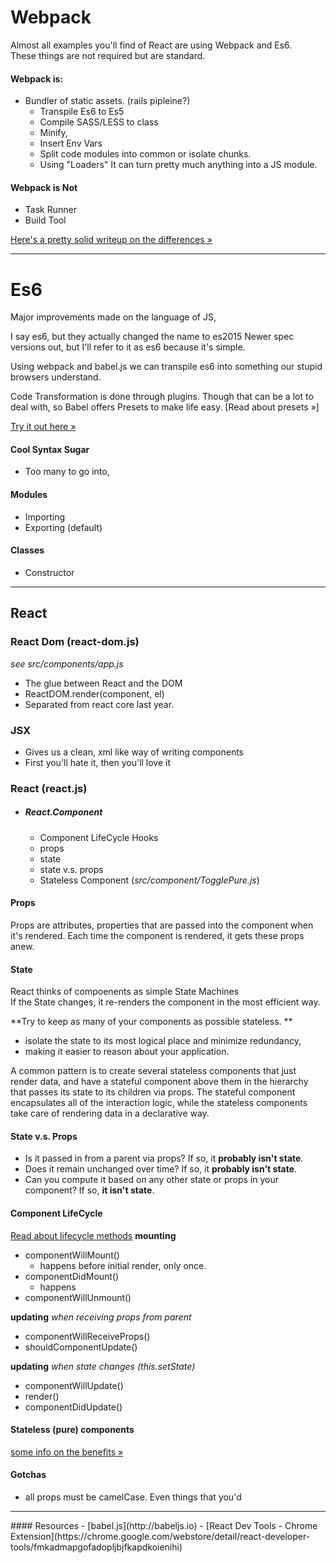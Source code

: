 # Webpack
Almost all examples you'll find of React are using Webpack and Es6.  
These things are not required but are standard.

#### Webpack is:
- Bundler of static assets.  (rails pipleine?)  
  - Transpile Es6 to Es5
  - Compile SASS/LESS to class
  - Minify,
  - Insert Env Vars
  - Split code modules into common or isolate chunks.
  - Using "Loaders" It can turn pretty much anything into a JS module.


#### Webpack  is Not
  - Task Runner
  - Build Tool

[Here's a pretty solid writeup on the differences &raquo;](http://jamesknelson.com/which-build-system-should-i-use-for-my-javascript-app/)  

<hr />

# Es6
Major improvements made on the language of JS,

I say es6, but they actually changed the name to es2015
Newer spec versions out, but I'll refer to it as es6 because it's simple.

Using webpack and babel.js we can transpile es6 into something our stupid browsers understand.

Code Transformation is done through plugins. Though that can be a lot to deal with, so Babel offers Presets to make life easy.
[Read about presets &raquo;]

[Try it out here &raquo;](http://babeljs.io/repl/)  

#### Cool Syntax Sugar
- Too many to go into,

#### Modules
- Importing
- Exporting (default)

#### Classes
  - Constructor

<hr />

## React

### React Dom  (react-dom.js)  
*see src/components/app.js*
- The glue between React and the DOM
- ReactDOM.render(component, el)  
- Separated from react core last year.


### JSX
  - Gives us a clean, xml like way of writing components
  - First you'll hate it, then you'll love it

### React (react.js)
- ##### React.Component
  - Component LifeCycle Hooks
  - props
  - state
  - state v.s. props
  - Stateless Component  (*src/component/TogglePure.js*)

#### Props
Props are attributes, properties that are passed into the component when it's rendered.
Each time the component is rendered, it gets these props anew.

#### State
React thinks of compoenents as simple State Machines  
If the State changes, it re-renders the component in the most efficient way.

**Try to keep as many of your components as possible stateless. **
* isolate the state to its most logical place and minimize redundancy,
* making it easier to reason about your application.

A common pattern is to create several stateless components that just render data, and have a stateful component above them in the hierarchy that passes its state to its children via props. The stateful component encapsulates all of the interaction logic, while the stateless components take care of rendering data in a declarative way.

#### State v.s. Props
- Is it passed in from a parent via props? If so, it  **probably isn't state**.
- Does it remain unchanged over time? If so, it **probably isn't state**.
- Can you compute it based on any other state or props in your component? If so, **it isn't state**.

#### Component LifeCycle  

[Read about lifecycle methods](https://tylermcginnis.com/an-introduction-to-life-cycle-events-in-react-js-aa3796ad85aa#.99s9b57ar)
**mounting**
- componentWillMount()
  - happens before initial render,  only once.
- componentDidMount()
  - happens
- componentWillUnmount()


**updating**  *when receiving props from parent*  
- componentWillReceiveProps()
- shouldComponentUpdate()

**updating**  *when state changes (this.setState)*
- componentWillUpdate()
- render()
- componentDidUpdate()


#### Stateless (pure) components
[some info on the benefits &raquo;](https://medium.com/@housecor/react-stateless-functional-components-nine-wins-you-might-have-overlooked-997b0d933dbc#.qo4ibum1h)


#### Gotchas
- all props must be camelCase.  Even things that you'd

<hr>
#### Resources
- [babel.js](http://babeljs.io)
- [React Dev Tools -  Chrome Extension](https://chrome.google.com/webstore/detail/react-developer-tools/fmkadmapgofadopljbjfkapdkoienihi)
